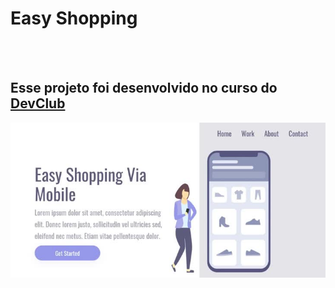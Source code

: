 <h1>Easy Shopping</h1>
<br>
<br>
<h2>Esse projeto foi desenvolvido no curso do <a href="http://rodolfomori.com.br/devclub">DevClub</a></h2>
<img src="https://github.com/Raphacam40/Easy-shopping/blob/main/assets/easy%20mobile%20png.png?raw=true" />
